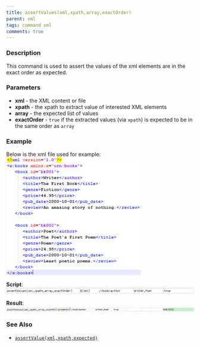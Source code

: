 ```yaml
---
title: assertValues(xml,xpath,array,exactOrder)
parent: xml
tags: command xml
comments: true
---
```



### Description
This command is used to assert the values of the xml elements are in the exact order as expected.


### Parameters
- **xml** - the XML content or file
- **xpath** - the xpath to extract value of interested XML elements
- **array** \- the expected list of values
- **exactOrder** - `true` if the extracted values (via `xpath`) is expected to be in the same order as `array`


### Example
Below is the xml file used for example:<br/>
![](image/assertValues_01.png)


**Script**:
![](image/assertValues_02.png)

**Result**:
![](image/assertValues_03.png)


### See Also
- [`assertValue(xml,xpath,expected)`](assertValue(xml,xpath,expected))
